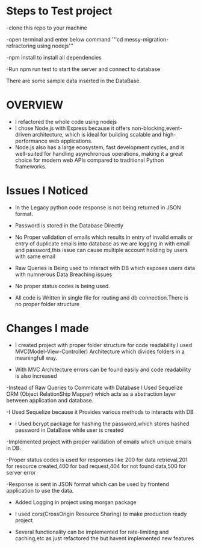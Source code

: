 # Steps to Test project

-clone this repo to your machine

-open terminal and enter below command
'''cd messy-migration-refractoring using nodejs'''

-npm install to install all dependencies

-Run npm run test to start the server and connect to database

There are some sample data inserted in the DataBase.

# OVERVIEW

- I refactored the whole code using nodejs
- I chose Node.js with Express because it offers non-blocking,event-driven architecture, which is ideal for building scalable and high-performance web applications.
- Node.js also has a large ecosystem, fast development cycles, and is well-suited for handling asynchronous operations, making it a great choice for modern web APIs compared to traditional Python frameworks.

# Issues I Noticed

- In the Legacy python code response is not being returned in JSON format.

- Password is stored in the Database Directly

- No Proper validation of emails which results in entry of invalid emails or entry of duplicate emails into database as we are logging in with email and password,this issue can cause multiple account holding by users with same email

- Raw Queries is Being used to interact with DB which exposes users data with numnerous Data Breaching issues

- No proper status codes is being used.

- All code is Written in single file for routing and db connection.There is no proper folder structure

# Changes I made

- I created project with proper folder structure for code readability.I used MVC(Model-View-Controller) Architecture which divides folders in a meaningfull way.

- With MVC Architecture errors can be found easily and code readability is also increased

-Instead of Raw Queries to Commicate with Database I Used Sequelize ORM (Object RelationShip Mapper) which acts as a abstraction layer between application and database.

-I Used Sequelize because it Provides various methods to interacts with DB

- I Used bcrypt package for hashing the password,which stores hashed password in DataBase while user is created

-Implemented project with proper validation of emails which unique emails in DB.

-Proper status codes is used for responses like 200 for data retrieval,201 for resource created,400 for bad request,404 for not found data,500 for server error

-Response is sent in JSON format which can be used by frontend application to use the data.

- Added Logging in project using morgan package

- I used cors(CrossOrigin Resource Sharing) to make production ready project

- Several functionality can be implemented for rate-limiting and caching,etc as just refactored the but havent implemented new features
